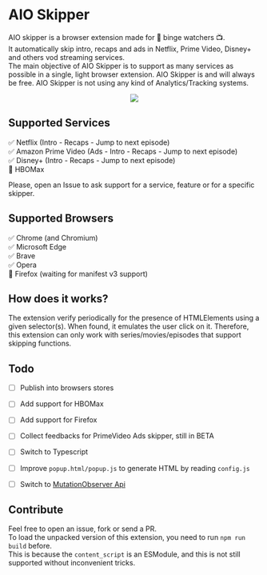 # AIO Skipper

AIO skipper is a browser extension made for :movie_camera: binge watchers :tv:.  
It automatically skip intro, recaps and ads in Netflix, Prime Video, Disney+ and others vod streaming services.  
The main objective of AIO Skipper is to support as many services as possible in a single, light browser extension.
AIO Skipper is and will always be free. AIO Skipper is not using any kind of Analytics/Tracking systems.  

<p align="center">
  <img src="https://github.com/radar155/streamingskipper/raw/master/screenshot/1.png" />
</p>


## Supported Services
:white_check_mark: Netflix (Intro - Recaps - Jump to next episode)  
:white_check_mark: Amazon Prime Video (Ads - Intro - Recaps - Jump to next episode)  
:white_check_mark: Disney+ (Intro - Recaps - Jump to next episode)  
:black_square_button: HBOMax  

Please, open an Issue to ask support for a service, feature or for a specific skipper.

## Supported Browsers

:white_check_mark: Chrome (and Chromium)  
:white_check_mark: Microsoft Edge  
:white_check_mark: Brave  
:white_check_mark: Opera  
:black_square_button: Firefox (waiting for manifest v3 support)  

## How does it works?
The extension verify periodically for the presence of HTMLElements using a given selector(s). When found, it emulates the user click on it. Therefore, this extension can only work with series/movies/episodes that support skipping functions.

## Todo
 - [ ] Publish into browsers stores
 - [ ] Add support for HBOMax
 - [ ] Add support for Firefox
 - [ ] Collect feedbacks for PrimeVideo Ads skipper, still in BETA
 - [ ] Switch to Typescript
 - [ ] Improve `popup.html/popup.js` to generate HTML by reading `config.js`
 - [ ] Switch to [MutationObserver Api](https://developer.mozilla.org/en-US/docs/Web/API/MutationObserver)


## Contribute
Feel free to open an issue, fork or send a PR.  
To load the unpacked version of this extension, you need to run `npm run build` before.  
This is because the `content_script` is an ESModule, and this is not still supported without inconvenient tricks.